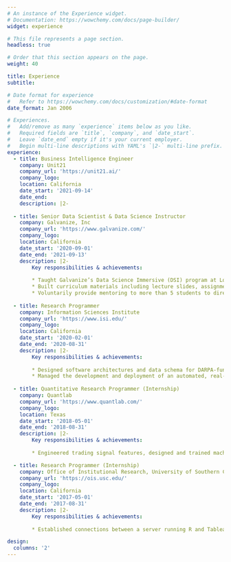 ```yaml
---
# An instance of the Experience widget.
# Documentation: https://wowchemy.com/docs/page-builder/
widget: experience

# This file represents a page section.
headless: true

# Order that this section appears on the page.
weight: 40

title: Experience
subtitle:

# Date format for experience
#   Refer to https://wowchemy.com/docs/customization/#date-format
date_format: Jan 2006

# Experiences.
#   Add/remove as many `experience` items below as you like.
#   Required fields are `title`, `company`, and `date_start`.
#   Leave `date_end` empty if it's your current employer.
#   Begin multi-line descriptions with YAML's `|2-` multi-line prefix.
experience:
  - title: Business Intelligence Engineer
    company: Unit21
    company_url: 'https://unit21.ai/'
    company_logo: 
    location: California
    date_start: '2021-09-14'
    date_end:
    description: |2-
  
  - title: Senior Data Scientist & Data Science Instructor
    company: Galvanize, Inc
    company_url: 'https://www.galvanize.com/'
    company_logo: 
    location: California
    date_start: '2020-09-01'
    date_end: '2021-09-13'
    description: |2-
        Key responsibilities & achievements:
        
        * Taught Galvanize’s Data Science Immersive (DSI) program at Los Angeles campus. Achieved 100 net promotion score (NPS) for 3 consecutive surveys (the goal is 75). Researched and established new teaching modules like teach-back and parallel assignment solving.
        * Built curriculum materials including lecture slides, assignments, case studies and capstone projects. Took initiative to upgrade and revamp outdated resources by integrating up-to-date industry practices. Coordinated the creation, review and merge of 100+ pull requests under time constraints.
        * Voluntarily provide mentoring to more than 5 students to directly land jobs. Proposed and hosted the alumni mock interview program on Galvanize YouTube channel.
        
  - title: Research Programmer
    company: Information Sciences Institute
    company_url: 'https://www.isi.edu/'
    company_logo: 
    location: California
    date_start: '2020-02-01'
    date_end: '2020-08-31'
    description: |2-
        Key responsibilities & achievements:
        
        * Designed software architectures and data schema for DARPA-funded research projects. Communicated daily with researchers to collect research needs and feedback. Reviewed and chose technology stacks to fulfill researchers’ requests. Built back-end APIs with Flask and front-end UIs with Vue for managers and external stakeholders to interact with data with high permission granularity.
        * Managed the development and deployment of an automated, real-time evaluation and scoring system for research publications. Built customized APIs for parsing, indexing and transforming 1 million+ records of Microsoft Academic Graph data using Elasticsearch and Flask. Created modules to automatically generate explanations for publication credibility scores. Coordinated model builders to adhere to existing docs, design principles and coding styles.
  
  - title: Quantitative Research Programmer (Internship)
    company: Quantlab
    company_url: 'https://www.quantlab.com/'
    company_logo: 
    location: Texas
    date_start: '2018-05-01'
    date_end: '2018-08-31'
    description: |2-
        Key responsibilities & achievements:
        
        * Engineered trading signal features, designed and trained machine learning models to catch trading signals and opportunities.

  - title: Research Programmer (Internship)
    company: Office of Institutional Research, University of Southern California
    company_url: 'https://ois.usc.edu/'
    company_logo: 
    location: California
    date_start: '2017-05-01'
    date_end: '2017-08-31'
    description: |2-
        Key responsibilities & achievements:
        
        * Established connections between a server running R and Tableau to extend the capability of Tableau. Wrote example-based documents for the whole team to use without hassle. Reorganized and docu- mented institutional data, detected intrinsic mislabeling in raw data and helped other teammates avoid potential pitfalls.

design:
  columns: '2'
---
```

